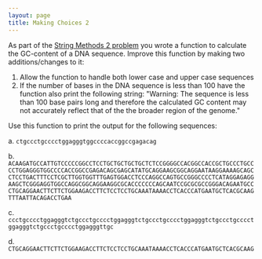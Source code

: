 ```yaml
---
layout: page
title: Making Choices 2
---
```


As part of the [String Methods 2 problem](exercises/string-methods-2) you wrote
a function to calculate the GC-content of a DNA sequence. Improve this function
by making two additions/changes to it:

1.  Allow the function to handle both lower case and upper case
    sequences
2.  If the number of bases in the DNA sequence is less than 100 have the
    function also print the following string: "Warning: The sequence is
    less than 100 base pairs long and therefore the calculated GC
    content may not accurately reflect that of the the broader region of
    the genome."

Use this function to print the output for the following sequences:

a. `ctgccctgcccctggagggtggccccaccggccgagacag`

b. `ACAAGATGCCATTGTCCCCCGGCCTCCTGCTGCTGCTGCTCTCCGGGGCCACGGCCACCGCTGCCCTGCCCCTGGAGGGTGGCCCCACCGGCCGAGACAGCGAGCATATGCAGGAAGCGGCAGGAATAAGGAAAAGCAGCCTCCTGACTTTCCTCGCTTGGTGGTTTGAGTGGACCTCCCAGGCCAGTGCCGGGCCCCTCATAGGAGAGGAAGCTCGGGAGGTGGCCAGGCGGCAGGAAGGCGCACCCCCCCAGCAATCCGCGCGCCGGGACAGAATGCCCTGCAGGAACTTCTTCTGGAAGACCTTCTCCTCCTGCAAATAAAACCTCACCCATGAATGCTCACGCAAGTTTAATTACAGACCTGAA`

c. `ccctgcccctggagggtctgccctgcccctggagggtctgccctgcccctggagggtctgccctgcccctggagggtctgccctgcccctggagggttgc`

d. `CTGCAGGAACTTCTTCTGGAAGACCTTCTCCTCCTGCAAATAAAACCTCACCCATGAATGCTCACGCAAG`
